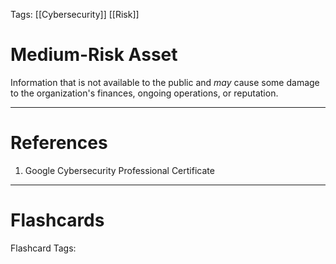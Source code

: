 Tags: [[Cybersecurity]] [[Risk]]
# Medium-Risk Asset

Information that is not available to the public and *may* cause some damage to the organization's finances, ongoing operations, or reputation.

---
# References

1. Google Cybersecurity Professional Certificate

---
# Flashcards

Flashcard Tags: 
